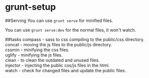 # grunt-setup

##Serving
You can use `grunt serve` for minified files.


You can use `grunt serve:dev` for the normal files, it won't watch.


##tasks
  compass - sass to css compiling to the public/css directory.  
  concat - moving the js files to the public/js directory.  
  cssmin - minifying the css files.  
  uglify - minifying the js files.  
  clean - to clean the outdated and unused files.  
  injector - injecting the public css/js files in the html.  
  watch - check for changed files and update the public files.  

